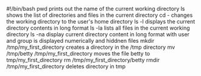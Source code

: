 #!/bin/bash
pwd prints out the name of the current working directory
ls shows the list of directories and files in the current directory
cd - changes the working directory to the user's home directory
ls -l displays the current directory contents in long format
ls -la lists all files in the current working directory
ls -na display current directory content in long format with user and group is displayed numerically and hiddnen files
mkdir /tmp/my_first_directory creates a directory in the /tmp directory
mv /tmp/betty /tmp/my_first_directory moves the file betty to tmp/my_first_directory
rm /tmp/my_first_directory/betty
rmdir /tmp/my_first_directory deletes directory in tmp
